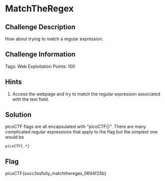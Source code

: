 # MatchTheRegex

## Challenge Description

How about trying to match a regular expression.

## Challenge Information

Tags: Web Exploitation
Points: 100

## Hints

1) Access the webpage and try to match the regular expression associated with the text field.

## Solution

picoCTF flags are all encapsulated with "picoCTF{<flag goes here>}". There are many complicated regular expressions that apply to the flag but the simplest one would be
    
   
    picoCTF{.*}


## Flag

picoCTF{succ3ssfully_matchtheregex_0694f25b}
